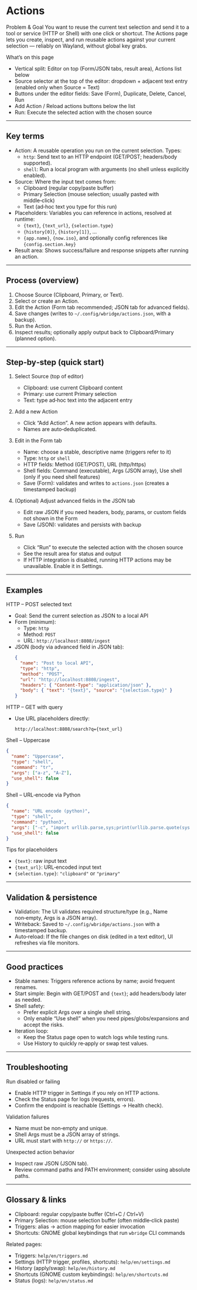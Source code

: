 # Actions

Problem & Goal
You want to reuse the current text selection and send it to a tool or service (HTTP or Shell) with one click or shortcut. 
The Actions page lets you create, inspect, and run reusable actions against your current selection — reliably on Wayland, without global key grabs.

What’s on this page
- Vertical split: Editor on top (Form/JSON tabs, result area), Actions list below
- Source selector at the top of the editor: dropdown + adjacent text entry (enabled only when Source = Text)
- Buttons under the editor fields: Save (Form), Duplicate, Delete, Cancel, Run
- Add Action / Reload actions buttons below the list
- Run: Execute the selected action with the chosen source

---

## Key terms

- Action: A reusable operation you run on the current selection. Types:
  - `http`: Send text to an HTTP endpoint (GET/POST; headers/body supported).
  - `shell`: Run a local program with arguments (no shell unless explicitly enabled).
- Source: Where the input text comes from:
  - Clipboard (regular copy/paste buffer)
  - Primary Selection (mouse selection; usually pasted with middle‑click)
  - Text (ad‑hoc text you type for this run)
- Placeholders: Variables you can reference in actions, resolved at runtime:
  - `{text}`, `{text_url}`, `{selection.type}`
  - `{history[0]}`, `{history[1]}`, …
  - `{app.name}`, `{now.iso}`, and optionally config references like `{config.section.key}`
- Result area: Shows success/failure and response snippets after running an action.

---

## Process (overview)

1) Choose Source (Clipboard, Primary, or Text).
2) Select or create an Action.
3) Edit the Action (Form tab recommended; JSON tab for advanced fields).
4) Save changes (writes to `~/.config/wbridge/actions.json`, with a backup).
5) Run the Action.
6) Inspect results; optionally apply output back to Clipboard/Primary (planned option).

---

## Step‑by‑step (quick start)

1) Select Source (top of editor)
   - Clipboard: use current Clipboard content
   - Primary: use current Primary selection
   - Text: type ad‑hoc text into the adjacent entry

2) Add a new Action
   - Click “Add Action”. A new action appears with defaults.
   - Names are auto‑deduplicated.

3) Edit in the Form tab
   - Name: choose a stable, descriptive name (triggers refer to it)
   - Type: `http` or `shell`
   - HTTP fields: Method (GET/POST), URL (http/https)
   - Shell fields: Command (executable), Args (JSON array), Use shell (only if you need shell features)
   - Save (Form): validates and writes to `actions.json` (creates a timestamped backup)

4) (Optional) Adjust advanced fields in the JSON tab
   - Edit raw JSON if you need headers, body, params, or custom fields not shown in the Form
   - Save (JSON): validates and persists with backup

5) Run
   - Click “Run” to execute the selected action with the chosen source
   - See the result area for status and output
   - If HTTP integration is disabled, running HTTP actions may be unavailable. Enable it in Settings.

---

## Examples

HTTP – POST selected text
- Goal: Send the current selection as JSON to a local API
- Form (minimum):
  - Type: `http`
  - Method: `POST`
  - URL: `http://localhost:8808/ingest`
- JSON (body via advanced field in JSON tab):
  ```json
  {
    "name": "Post to local API",
    "type": "http",
    "method": "POST",
    "url": "http://localhost:8808/ingest",
    "headers": { "Content-Type": "application/json" },
    "body": { "text": "{text}", "source": "{selection.type}" }
  }
  ```

HTTP – GET with query
- Use URL placeholders directly:
  ```
  http://localhost:8808/search?q={text_url}
  ```

Shell – Uppercase
```json
{
  "name": "Uppercase",
  "type": "shell",
  "command": "tr",
  "args": ["a-z", "A-Z"],
  "use_shell": false
}
```

Shell – URL‑encode via Python
```json
{
  "name": "URL encode (python)",
  "type": "shell",
  "command": "python3",
  "args": ["-c", "import urllib.parse,sys;print(urllib.parse.quote(sys.stdin.read()))"],
  "use_shell": false
}
```

Tips for placeholders
- `{text}`: raw input text
- `{text_url}`: URL‑encoded input text
- `{selection.type}`: `"clipboard"` or `"primary"`

---

## Validation & persistence

- Validation: The UI validates required structure/type (e.g., Name non‑empty, Args is a JSON array).
- Writeback: Saved to `~/.config/wbridge/actions.json` with a timestamped backup.
- Auto‑reload: If the file changes on disk (edited in a text editor), UI refreshes via file monitors.

---

## Good practices

- Stable names: Triggers reference actions by name; avoid frequent renames.
- Start simple: Begin with GET/POST and `{text}`; add headers/body later as needed.
- Shell safety:
  - Prefer explicit Args over a single shell string.
  - Only enable “Use shell” when you need pipes/globs/expansions and accept the risks.
- Iteration loop:
  - Keep the Status page open to watch logs while testing runs.
  - Use History to quickly re‑apply or swap test values.

---

## Troubleshooting

Run disabled or failing
- Enable HTTP trigger in Settings if you rely on HTTP actions.
- Check the Status page for logs (requests, errors).
- Confirm the endpoint is reachable (Settings → Health check).

Validation failures
- Name must be non‑empty and unique.
- Shell Args must be a JSON array of strings.
- URL must start with `http://` or `https://`.

Unexpected action behavior
- Inspect raw JSON (JSON tab).
- Review command paths and PATH environment; consider using absolute paths.

---

## Glossary & links

- Clipboard: regular copy/paste buffer (Ctrl+C / Ctrl+V)
- Primary Selection: mouse selection buffer (often middle‑click paste)
- Triggers: alias → action mapping for easier invocation
- Shortcuts: GNOME global keybindings that run `wbridge` CLI commands

Related pages:
- Triggers: `help/en/triggers.md`
- Settings (HTTP trigger, profiles, shortcuts): `help/en/settings.md`
- History (apply/swap): `help/en/history.md`
- Shortcuts (GNOME custom keybindings): `help/en/shortcuts.md`
- Status (logs): `help/en/status.md`
